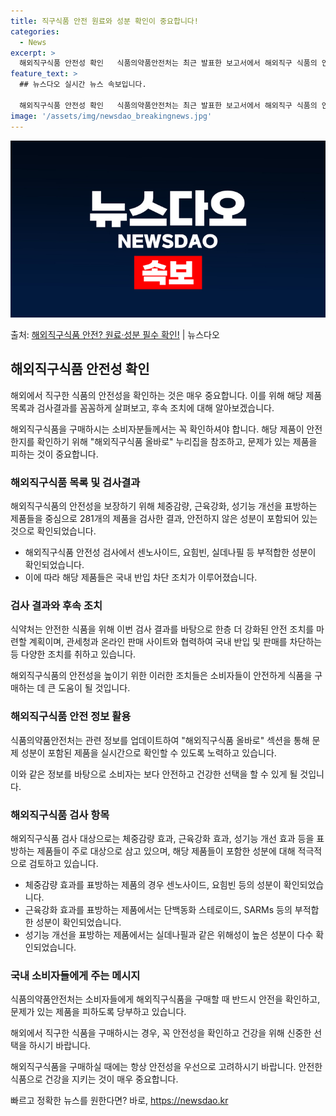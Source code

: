 ```yaml
---
title: 직구식품 안전 원료와 성분 확인이 중요합니다!
categories:
  - News
excerpt: >
  해외직구식품 안전성 확인   식품의약품안전처는 최근 발표한 보고서에서 해외직구 식품의 안전성을 보장할 수 없…
feature_text: >
  ## 뉴스다오 실시간 뉴스 속보입니다.

  해외직구식품 안전성 확인   식품의약품안전처는 최근 발표한 보고서에서 해외직구 식품의 안전성을 보장할 수 없…
image: '/assets/img/newsdao_breakingnews.jpg'
---
```


![뉴스다오 속보](/assets/img/newsdao_breakingnews.jpg)

<p>출처: <a href="https://newsdao.kr/4114" rel="dofollow">해외직구식품 안전? 원료·성분 필수 확인!</a> | 뉴스다오</p>

<h2 data-ke-size="size26">해외직구식품 안전성 확인</h2>
해외에서 직구한 식품의 안전성을 확인하는 것은 매우 중요합니다. 이를 위해 해당 제품 목록과 검사결과를 꼼꼼하게 살펴보고, 후속 조치에 대해 알아보겠습니다.

<p data-ke-size="size16">해외직구식품을 구매하시는 소비자분들께서는 꼭 확인하셔야 합니다. 해당 제품이 안전한지를 확인하기 위해 "해외직구식품 올바로" 누리집을 참조하고, 문제가 있는 제품을 피하는 것이 중요합니다.</p>

<h3>해외직구식품 목록 및 검사결과</h3>
해외직구식품의 안전성을 보장하기 위해 체중감량, 근육강화, 성기능 개선을 표방하는 제품들을 중심으로 281개의 제품을 검사한 결과, 안전하지 않은 성분이 포함되어 있는 것으로 확인되었습니다.

<ul>
  <li>해외직구식품 안전성 검사에서 센노사이드, 요힘빈, 실데나필 등 부적합한 성분이 확인되었습니다.</li>
  <li>이에 따라 해당 제품들은 국내 반입 차단 조치가 이루어졌습니다.</li>
</ul>

<h3>검사 결과와 후속 조치</h3>
식약처는 안전한 식품을 위해 이번 검사 결과를 바탕으로 한층 더 강화된 안전 조치를 마련할 계획이며, 관세청과 온라인 판매 사이트와 협력하여 국내 반입 및 판매를 차단하는 등 다양한 조치를 취하고 있습니다.

<p data-ke-size="size16">해외직구식품의 안전성을 높이기 위한 이러한 조치들은 소비자들이 안전하게 식품을 구매하는 데 큰 도움이 될 것입니다.</p>

<h3>해외직구식품 안전 정보 활용</h3>
식품의약품안전처는 관련 정보를 업데이트하여 "해외직구식품 올바로" 섹션을 통해 문제 성분이 포함된 제품을 실시간으로 확인할 수 있도록 노력하고 있습니다.

<p data-ke-size="size16">이와 같은 정보를 바탕으로 소비자는 보다 안전하고 건강한 선택을 할 수 있게 될 것입니다.</p>

<h3>해외직구식품 검사 항목</h3>
해외직구식품 검사 대상으로는 체중감량 효과, 근육강화 효과, 성기능 개선 효과 등을 표방하는 제품들이 주로 대상으로 삼고 있으며, 해당 제품들이 포함한 성분에 대해 적극적으로 검토하고 있습니다.

<ul>
  <li>체중감량 효과를 표방하는 제품의 경우 센노사이드, 요힘빈 등의 성분이 확인되었습니다.</li>
  <li>근육강화 효과를 표방하는 제품에서는 단백동화 스테로이드, SARMs 등의 부적합한 성분이 확인되었습니다.</li>
  <li>성기능 개선을 표방하는 제품에서는 실데나필과 같은 위해성이 높은 성분이 다수 확인되었습니다.</li>
</ul>

<h3>국내 소비자들에게 주는 메시지</h3>
식품의약품안전처는 소비자들에게 해외직구식품을 구매할 때 반드시 안전을 확인하고, 문제가 있는 제품을 피하도록 당부하고 있습니다.

<p data-ke-size="size16">해외에서 직구한 식품을 구매하시는 경우, 꼭 안전성을 확인하고 건강을 위해 신중한 선택을 하시기 바랍니다.</p>

해외직구식품을 구매하실 때에는 항상 안전성을 우선으로 고려하시기 바랍니다. 안전한 식품으로 건강을 지키는 것이 매우 중요합니다. 

빠르고 정확한 뉴스를 원한다면? 바로, <a href="https://newsdao.kr" rel="dofollow">https://newsdao.kr</a>


